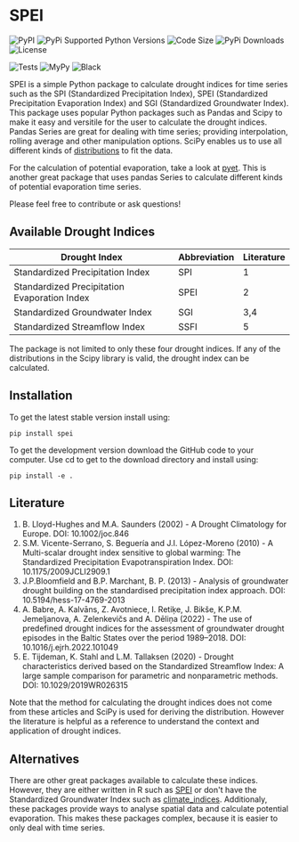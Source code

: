 # SPEI

![PyPI](https://img.shields.io/pypi/v/spei?style=flat-square) ![PyPi Supported Python Versions](https://img.shields.io/pypi/pyversions/spei?style=flat-square) ![Code Size](https://img.shields.io/github/languages/code-size/martinvonk/spei?style=flat-square) ![PyPi Downloads](https://img.shields.io/pypi/dm/spei?style=flat-square) ![License](https://img.shields.io/pypi/l/spei?style=flat-square)

![Tests](https://img.shields.io/github/actions/workflow/status/martinvonk/spei/tests.yml?style=flat-square)
![MyPy](https://img.shields.io/badge/%20type_checker-mypy-%231674b1?style=flat-square)
![Black](https://img.shields.io/badge/code%20style-black-black?style=flat-square)

SPEI is a simple Python package to calculate drought indices for time series such as the SPI (Standardized Precipitation Index), SPEI (Standardized Precipitation Evaporation Index) and SGI (Standardized Groundwater Index). This package uses popular Python packages such as Pandas and Scipy to make it easy and versitile for the user to calculate the drought indices. Pandas Series are great for dealing with time series; providing interpolation, rolling average and other manipulation options. SciPy enables us to use all different kinds of [distributions](https://docs.scipy.org/doc/scipy/reference/stats.html#probability-distributions) to fit the data.

For the calculation of potential evaporation, take a look at [pyet](https://github.com/phydrus/pyet). This is another great package that uses pandas Series to calculate different kinds of potential evaporation time series.

Please feel free to contribute or ask questions!

## Available Drought Indices
| Drought Index                                | Abbreviation | Literature |
|----------------------------------------------|--------------|------------|
| Standardized Precipitation Index             | SPI          | 1          |
| Standardized Precipitation Evaporation Index | SPEI         | 2          |
| Standardized Groundwater Index               | SGI          | 3,4        |
| Standardized Streamflow Index                | SSFI         | 5          |

The package is not limited to only these four drought indices. If any of the distributions in the Scipy library is valid, the drought index can be calculated.

## Installation
To get the latest stable version install using:

`pip install spei`

To get the development version download the GitHub code to your computer. Use cd to get to the download directory and install using:

`pip install -e .`

## Literature
1.  B. Lloyd-Hughes and M.A. Saunders (2002) - A Drought Climatology for Europe. DOI: 10.1002/joc.846
2.  S.M. Vicente-Serrano, S. Beguería and J.I. López-Moreno (2010) - A Multi-scalar drought index sensitive to global warming: The Standardized Precipitation Evapotranspiration Index. DOI: 10.1175/2009JCLI2909.1
3.  J.P.Bloomfield and B.P. Marchant, B. P. (2013) - Analysis of groundwater drought building on the standardised precipitation index approach. DOI: 10.5194/hess-17-4769-2013
4.  A. Babre, A. Kalvāns, Z. Avotniece, I. Retiķe, J. Bikše, K.P.M. Jemeljanova, A. Zelenkevičs and A. Dēliņa (2022) - The use of predefined drought indices for the assessment of groundwater drought episodes in the Baltic States over the period 1989–2018. DOI: 10.1016/j.ejrh.2022.101049
5.  E. Tijdeman, K. Stahl and L.M. Tallaksen (2020) - Drought characteristics derived based on the Standardized Streamflow Index: A large sample comparison for parametric and nonparametric methods. DOI: 10.1029/2019WR026315

Note that the method for calculating the drought indices does not come from these articles and SciPy is used for deriving the distribution. However the literature is helpful as a reference to understand the context and application of drought indices.

## Alternatives

There are other great packages available to calculate these indices. However, they are either written in R such as [SPEI](https://github.com/sbegueria/SPEI) or don't have the Standardized Groundwater Index such as [climate_indices](https://github.com/monocongo/climate_indices). Additionaly, these packages provide ways to analyse spatial data and calculate potential evaporation. This makes these packages complex, because it is easier to only deal with time series.
